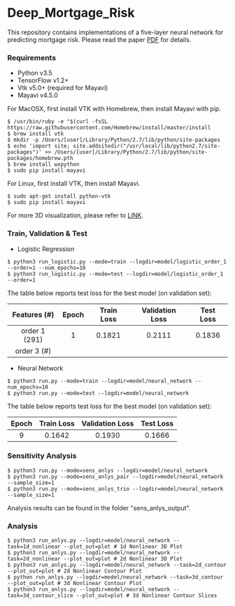 # Deep_Mortgage_Risk

This repository contains implementations of a five-layer neural network for predicting mortgage risk. Please read the paper [PDF](https://papers.ssrn.com/sol3/papers.cfm?abstract_id=2799443) for details. 

### Requirements
  * Python v3.5
  * TensorFlow v1.2+
  * Vtk v5.0+ (required for Mayavi)
  * Mayavi v4.5.0
  
For MacOSX, first install VTK with Homebrew, then install Mayavi with pip. 
```
$ /usr/bin/ruby -e "$(curl -fsSL https://raw.githubusercontent.com/Homebrew/install/master/install
$ brew install vtk
$ mkdir -p /Users/[user]/Library/Python/2.7/lib/python/site-packages
$ echo 'import site; site.addsitedir("/usr/local/lib/python2.7/site-packages")' >> /Users/[user]/Library/Python/2.7/lib/python/site-packages/homebrew.pth
$ brew install wxpython
$ sudo pip install mayavi
```
For Linux, first install VTK, then install Mayavi. 
```
$ sudo apt-get install python-vtk
$ sudo pip install mayavi
```
For more 3D visualization, please refer to [LINK](http://www.sethanil.com/python-for-reseach/5). 

### Train, Validation & Test
- Logistic Regression
```
$ python3 run_logistic.py --mode=train --logdir=model/logistic_order_1 --order=1 --num_epochs=10
$ python3 run_logistic.py --mode=test --logdir=model/logistic_order_1 --order=1
```
The table below reports test loss for the best model (on validation set): 

| Features (#)  | Epoch | Train Loss | Validation Loss | Test Loss |
|:-------------:|:-----:|:----------:|:---------------:|:---------:|
| order 1 (291) | 1     | 0.1821     | 0.2111          | 0.1836    |
| order 3 (#)   |       |            |                 |           |

- Neural Network
```
$ python3 run.py --mode=train --logdir=model/neural_network --num_epochs=10
$ python3 run.py --mode=test --logdir=model/neural_network
```
The table below reports test loss for the best model (on validation set):

| Epoch | Train Loss | Validation Loss | Test Loss |
|:-----:|:----------:|:---------------:|:---------:|
| 9     | 0.1642     | 0.1930          | 0.1666    |

### Sensitivity Analysis
```
$ python3 run.py --mode=sens_anlys --logdir=model/neural_network
$ python3 run.py --mode=sens_anlys_pair --logdir=model/neural_network --sample_size=1
$ python3 run.py --mode=sens_anlys_trio --logdir=model/neural_network --sample_size=1
```
Analysis results can be found in the folder "sens_anlys_output". 

### Analysis
```
$ python3 run_anlys.py --logdir=model/neural_network --task=1d_nonlinear --plot_out=plot # 1d Nonlinear 3D Plot
$ python3 run_anlys.py --logdir=model/neural_network --task=2d_nonlinear --plot_out=plot # 2d Nonlinear 3D Plot
$ python3 run_anlys.py --logdir=model/neural_network --task=2d_contour --plot_out=plot # 2d Nonlinear Contour Plot
$ python run_anlys.py --logdir=model/neural_network --task=3d_contour --plot_out=plot # 3d Nonlinear Contour Plot
$ python3 run_anlys.py --logdir=model/neural_network --task=3d_contour_slice --plot_out=plot # 3d Nonlinear Contour Slices
```
